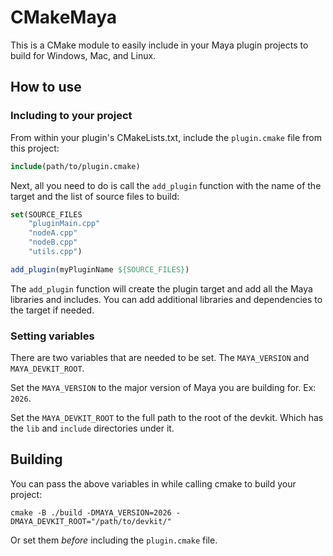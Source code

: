 # CMakeMaya
This is a CMake module to easily include in your Maya plugin projects to build for Windows, Mac, and Linux.

## How to use

### Including to your project
From within your plugin's CMakeLists.txt, include the `plugin.cmake` file from this project:

```cmake
include(path/to/plugin.cmake)
```

Next, all you need to do is call the `add_plugin` function with the name of the target and the
list of source files to build:

```cmake
set(SOURCE_FILES
    "pluginMain.cpp"
    "nodeA.cpp"
    "nodeB.cpp"
    "utils.cpp")

add_plugin(myPluginName ${SOURCE_FILES})
```

The `add_plugin` function will create the plugin target and add all the Maya libraries and includes. You can
add additional libraries and dependencies to the target if needed.

### Setting variables
There are two variables that are needed to be set. The `MAYA_VERSION` and `MAYA_DEVKIT_ROOT`.

Set the `MAYA_VERSION` to the major version of Maya you are building for. Ex: `2026`.

Set the `MAYA_DEVKIT_ROOT` to the full path to the root of the devkit. Which has the `lib` and `include` directories under it.

## Building
You can pass the above variables in while calling cmake to build your project:

`cmake -B ./build -DMAYA_VERSION=2026 -DMAYA_DEVKIT_ROOT="/path/to/devkit/"`

Or set them _before_ including the `plugin.cmake` file.
